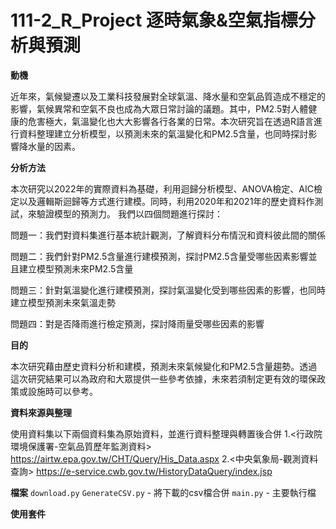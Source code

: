 # 111-2_R_Project 逐時氣象&空氣指標分析與預測

**動機**


近年來，氣候變遷以及工業科技發展對全球氣溫、降水量和空氣品質造成不穩定的影響，氣候異常和空氣不良也成為大眾日常討論的議題。其中，PM2.5對人體健康的危害極大，氣溫變化也大大影響各行各業的日常。本次研究旨在透過R語言進行資料整理建立分析模型，以預測未來的氣溫變化和PM2.5含量，也同時探討影響降水量的因素。

**分析方法**


本次研究以2022年的實際資料為基礎，利用迴歸分析模型、ANOVA檢定、AIC檢定以及邏輯斯迴歸等方式進行建模。同時，利用2020年和2021年的歷史資料作測試，來驗證模型的預測力。
我們以四個問題進行探討：

問題一：我們對資料集進行基本統計觀測，了解資料分布情況和資料彼此間的關係

問題二：我們針對PM2.5含量進行建模預測，探討PM2.5含量受哪些因素影響並且建立模型預測未來PM2.5含量

問題三：針對氣溫變化進行建模預測，探討氣溫變化受到哪些因素的影響，也同時建立模型預測未來氣溫走勢

問題四：對是否降雨進行檢定預測，探討降雨量受哪些因素的影響

**目的**


本次研究藉由歷史資料分析和建模，預測未來氣候變化和PM2.5含量趨勢。透過這次研究結果可以為政府和大眾提供一些參考依據，未來若須制定更有效的環保政策或設施時可以參考。

**資料來源與整理**


使用資料集以下兩個資料集為原始資料，並進行資料整理與轉置後合併
1.<行政院環境保護署-空氣品質歷年監測資料> https://airtw.epa.gov.tw/CHT/Query/His_Data.aspx
2.<中央氣象局-觀測資料查詢> https://e-service.cwb.gov.tw/HistoryDataQuery/index.jsp

**檔案**
`download.py`
`GenerateCSV.py` -  將下載的csv檔合併
`main.py` - 主要執行檔

**使用套件**
